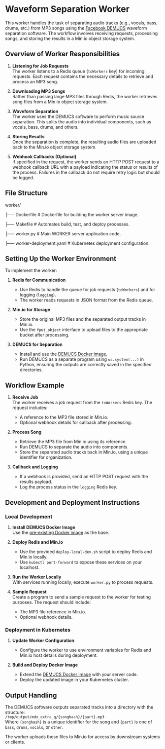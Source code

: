 # Waveform Separation Worker

This worker handles the task of separating audio tracks (e.g., vocals, bass, drums, etc.) from MP3 songs using the [Facebook DEMUCS](https://github.com/facebookresearch/demucs/blob/main/demucs/separate.py) waveform separation software. The workflow involves receiving requests, processing songs, and storing the results in a Min.io object storage system.

## Overview of Worker Responsibilities

1. **Listening for Job Requests**  
   The worker listens to a Redis queue (`toWorkers` key) for incoming requests. Each request contains the necessary details to retrieve and process an MP3 song.

2. **Downloading MP3 Songs**  
   Rather than passing large MP3 files through Redis, the worker retrieves song files from a Min.io object storage system. 

3. **Waveform Separation**  
   The worker uses the DEMUCS software to perform music source separation. This splits the audio into individual components, such as vocals, bass, drums, and others.

4. **Storing Results**  
   Once the separation is complete, the resulting audio files are uploaded back to the Min.io object storage system.

5. **Webhook Callbacks (Optional)**  
   If specified in the request, the worker sends an HTTP POST request to a webhook callback URL with a payload indicating the status or results of the process. Failures in the callback do not require retry logic but should be logged.

## File Structure

worker/

├── Dockerfile       # Dockerfile for building the worker server image.

├── Makefile         # Automates build, test, and deploy processes.

├── worker.py   # Main WORKER server application code.

├── worker-deployment.yaml # Kubernetes deployment configuration.


## Setting Up the Worker Environment

To implement the worker:

1. **Redis for Communication**  
   - Use Redis to handle the queue for job requests (`toWorkers`) and for logging (`logging`).  
   - The worker reads requests in JSON format from the Redis queue.

2. **Min.io for Storage**  
   - Store the original MP3 files and the separated output tracks in Min.io.  
   - Use the `fput_object` interface to upload files to the appropriate bucket after processing.

3. **DEMUCS for Separation**  
   - Install and use the [DEMUCS Docker image](https://github.com/xserrat/docker-facebook-demucs).  
   - Run DEMUCS as a separate program using `os.system(...)` in Python, ensuring the outputs are correctly saved in the specified directories.

## Workflow Example

1. **Receive Job**  
   The worker receives a job request from the `toWorkers` Redis key. The request includes:  
   - A reference to the MP3 file stored in Min.io.  
   - Optional webhook details for callback after processing.

2. **Process Song**  
   - Retrieve the MP3 file from Min.io using its reference.  
   - Run DEMUCS to separate the audio into components.  
   - Store the separated audio tracks back in Min.io, using a unique identifier for organization.

3. **Callback and Logging**  
   - If a webhook is provided, send an HTTP POST request with the results payload.  
   - Log the process status in the `logging` Redis key.

## Development and Deployment Instructions

### Local Development

1. **Install DEMUCS Docker Image**  
   Use the [pre-existing Docker image](https://github.com/xserrat/docker-facebook-demucs) as the base.

2. **Deploy Redis and Min.io**  
   - Use the provided `deploy-local-dev.sh` script to deploy Redis and Min.io locally.  
   - Use `kubectl port-forward` to expose these services on your localhost.

3. **Run the Worker Locally**  
   With services running locally, execute `worker.py` to process requests.

4. **Sample Request**  
   Create a program to send a sample request to the worker for testing purposes. The request should include:
   - The MP3 file reference in Min.io.
   - Optional webhook details.

### Deployment in Kubernetes

1. **Update Worker Configuration**  
   - Configure the worker to use environment variables for Redis and Min.io host details during deployment.

2. **Build and Deploy Docker Image**  
   - Extend the [DEMUCS Docker image](https://github.com/xserrat/docker-facebook-demucs) with your server code.
   - Deploy the updated image in your Kubernetes cluster.

## Output Handling

The DEMUCS software outputs separated tracks into a directory with the structure:  
`/tmp/output/mdx_extra_q/{songhash}/{part}.mp3`  
Where `{songhash}` is a unique identifier for the song and `{part}` is one of `bass`, `drums`, `vocals`, or `other`.  

The worker uploads these files to Min.io for access by downstream systems or clients.
